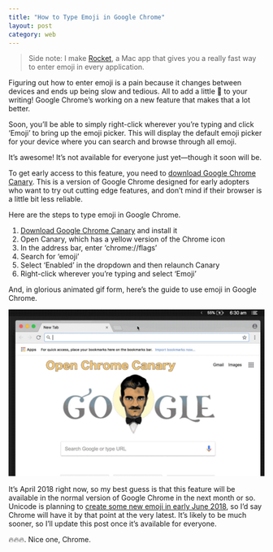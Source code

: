```yaml
---
title: "How to Type Emoji in Google Chrome"
layout: post
category: web
---
```


> Side note: I make [Rocket](http://matthewpalmer.net/rocket?ref=emoji_chrome_post), a Mac app that gives you a really fast way to enter emoji in every application.

Figuring out how to enter emoji is a pain because it changes between devices and ends up being slow and tedious. All to add a little 🌟 to your writing! Google Chrome’s working on a new feature that makes that a lot better. 

Soon, you’ll be able to simply right-click wherever you’re typing and click ‘Emoji’ to bring up the emoji picker. This will display the default emoji picker for your device where you can search and browse through all emoji.

It’s awesome! It’s not available for everyone just yet—though it soon will be.

To get early access to this feature, you need to [download Google Chrome Canary](https://www.google.com.au/chrome/browser/canary.html). This is a version of Google Chrome designed for early adopters who want to try out cutting edge features, and don’t mind if their browser is a little bit less reliable.

Here are the steps to type emoji in Google Chrome.

1. [Download Google Chrome Canary](https://www.google.com.au/chrome/browser/canary.html) and install it
2. Open Canary, which has a yellow version of the Chrome icon
3. In the address bar, enter ‘chrome://flags’
4. Search for ‘emoji’
5. Select ‘Enabled’ in the dropdown and then relaunch Canary
6. Right-click wherever you’re typing and select ‘Emoji’

And, in glorious animated gif form, here’s the guide to use emoji in Google Chrome.

![emoji-chrome-guide](/img/emoji-chrome-tutorial.gif)

It’s April 2018 right now, so my best guess is that this feature will be available in the normal version of Google Chrome in the next month or so. Unicode is planning to [create some new emoji in early June 2018](http://www.unicode.org/reports/tr51/tr51-13.html), so I’d say Chrome will have it by that point at the very latest. It’s likely to be much sooner, so I’ll update this post once it’s available for everyone.

🔥🔥🔥. Nice one, Chrome.

